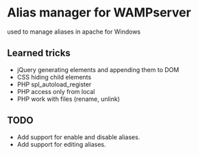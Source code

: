 # Alias manager for WAMPserver
used to manage aliases in apache for Windows

## Learned tricks
 * jQuery generating elements and appending them to DOM
 * CSS hiding child elements
 * PHP spl_autoload_register
 * PHP access only from local
 * PHP work with files (rename, unlink)

## TODO
 * Add support for enable and disable aliases.
 * Add support for editing aliases.
